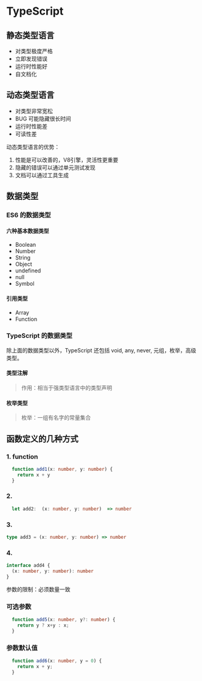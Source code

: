 # TypeScript 

## 静态类型语言

- 对类型极度严格
- 立即发现错误
- 运行时性能好
- 自文档化

## 动态类型语言

- 对类型非常宽松
- BUG 可能隐藏很长时间
- 运行时性能差
- 可读性差

动态类型语言的优势：

1. 性能是可以改善的，V8引擎，灵活性更重要
2. 隐藏的错误可以通过单元测试发现
3. 文档可以通过工具生成

## 数据类型

### ES6 的数据类型

#### 六种基本数据类型

- Boolean
- Number
- String
- Object
- undefined
- null
- Symbol

#### 引用类型

- Array
- Function



### TypeScript 的数据类型

除上面的数据类型以外，TypeScript 还包括 void, any, never, 元组，枚举，高级类型。



#### 类型注解

> 作用：相当于强类型语言中的类型声明

#### 枚举类型

> 枚举：一组有名字的常量集合

## 函数定义的几种方式

### 1. function

```TypeScript
  function add1(x: number, y: number) {
    return x + y
  }
```

### 2. 

```TypeScript
  let add2:  (x: number, y: number)  => number
```

### 3.

```TypeScript
type add3 = (x: number, y: number) => number
```

### 4.
```TypeScript
interface add4 {
  (x: number, y: number): number
}
```

参数的限制：必须数量一致

### 可选参数

```TypeScript
  function add5(x: number, y?: number) {
    return y ? x+y : x;
  }
```

### 参数默认值
```TypeScript
  function add6(x: number, y = 0) {
    return x + y;
  }
```